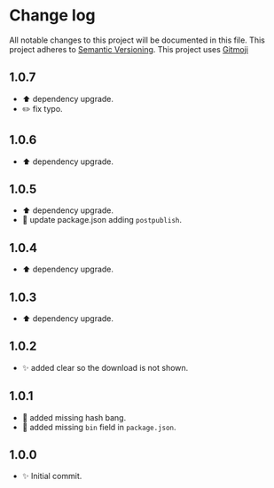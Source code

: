 # Change log
All notable changes to this project will be documented in this file.
This project adheres to [Semantic Versioning](https://semver.org/).
This project uses [Gitmoji](https://gitmoji.carloscuesta.me/)

## 1.0.7

- :arrow_up: dependency upgrade.
- :pencil2: fix typo.

## 1.0.6

- :arrow_up: dependency upgrade.

## 1.0.5

- :arrow_up: dependency upgrade.
- :wrench: update package.json adding `postpublish`.

## 1.0.4

- :arrow_up: dependency upgrade.

## 1.0.3

- :arrow_up: dependency upgrade.

## 1.0.2

- :sparkles: added clear so the download is not shown.

## 1.0.1

- :bug: added missing hash bang.
- :bug: added missing `bin` field in `package.json`.

## 1.0.0

- :sparkles: Initial commit.
